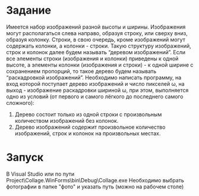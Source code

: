 # Задание
Имеется набор изображений разной высоты и ширины. Изображения могут располагаться слева направо, образуя строку, или сверху вниз, образуя колонку. Строки, в свою очередь, кроме изображений могут содержать колонки, а колонки - строки. Такую структуру изображений, строк и колонок далее будем называть “деревом изображений”. Если все элементы строки (изображения и колонки) приведены к одной высоте, а элементы колонки (изображения и строки) - к одной ширине с сохранением пропорций, то такое дерево будем называть “раскадровкой изображений”.
Необходимо написать программу, на вход которой поступает дерево изображений и число пикселей ω, на выход - изображение раскадровки шириной ω, при этом, выполняется одно из условий (от первого и самого лёгкого до последнего самого сложного):
1. Дерево состоит только из одной строки с произвольным количеством изображений без колонок.
2. Дерево изображений содержит произвольное количество изображений, строк и колонок на произвольных местах.
# Запуск
В Visual Studio или по пути Project\Collage.WinForms\bin\Debug\Collage.exe
Необходимо выбрать фотографии в папке "фото" и указать путь (можно на рабочем столе)
